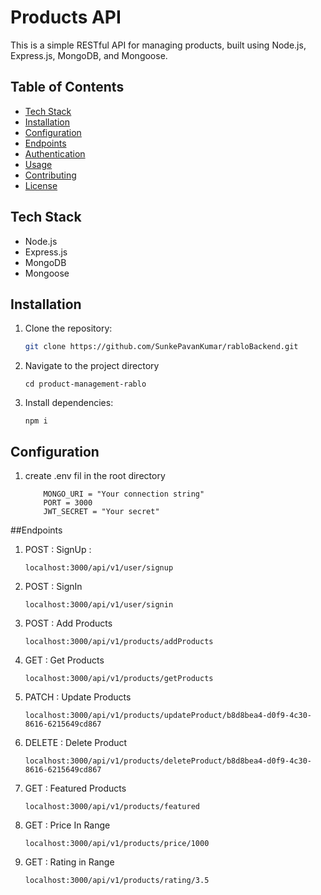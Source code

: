 # Products API

This is a simple RESTful API for managing products, built using Node.js, Express.js, MongoDB, and Mongoose.

## Table of Contents

- [Tech Stack](#tech-stack)
- [Installation](#installation)
- [Configuration](#configuration)
- [Endpoints](#endpoints)
- [Authentication](#authentication)
- [Usage](#usage)
- [Contributing](#contributing)
- [License](#license)

## Tech Stack

- Node.js
- Express.js
- MongoDB
- Mongoose

## Installation

1. Clone the repository:

   ```bash
   git clone https://github.com/SunkePavanKumar/rabloBackend.git
   ```

2. Navigate to the project directory
   ```
   cd product-management-rablo
   ```
3. Install dependencies:
   ```
   npm i
   ```

## Configuration

1. create .env fil in the root directory
   ```
       MONGO_URI = "Your connection string"
       PORT = 3000
       JWT_SECRET = "Your secret"
   ```

##Endpoints

1. POST : SignUp :
   ```
   localhost:3000/api/v1/user/signup
   ```
2. POST : SignIn
   ```
   localhost:3000/api/v1/user/signin
   ```
3. POST : Add Products

   ```
   localhost:3000/api/v1/products/addProducts
   ```

4. GET : Get Products

   ```
   localhost:3000/api/v1/products/getProducts
   ```

5. PATCH : Update Products
   ```
   localhost:3000/api/v1/products/updateProduct/b8d8bea4-d0f9-4c30-8616-6215649cd867
   ```
6. DELETE : Delete Product
   ```
   localhost:3000/api/v1/products/deleteProduct/b8d8bea4-d0f9-4c30-8616-6215649cd867
   ```
7. GET : Featured Products
   ```
   localhost:3000/api/v1/products/featured
   ```
8. GET : Price In Range
   ```
   localhost:3000/api/v1/products/price/1000
   ```
9. GET : Rating in Range
   ```
   localhost:3000/api/v1/products/rating/3.5
   ```
